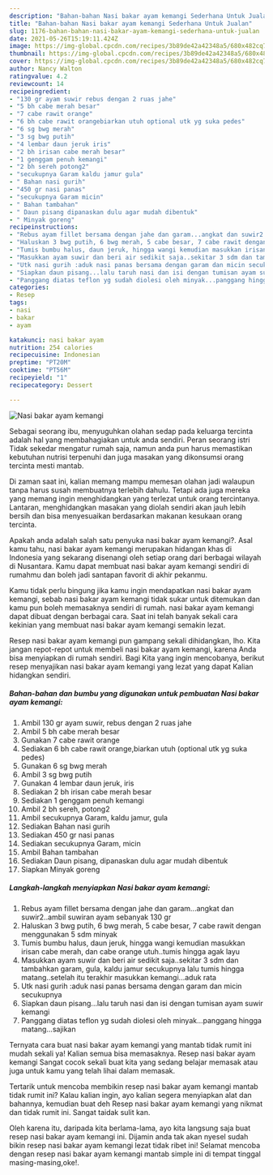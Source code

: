 ```yaml
---
description: "Bahan-bahan Nasi bakar ayam kemangi Sederhana Untuk Jualan"
title: "Bahan-bahan Nasi bakar ayam kemangi Sederhana Untuk Jualan"
slug: 1176-bahan-bahan-nasi-bakar-ayam-kemangi-sederhana-untuk-jualan
date: 2021-05-26T15:19:11.424Z
image: https://img-global.cpcdn.com/recipes/3b89de42a42348a5/680x482cq70/nasi-bakar-ayam-kemangi-foto-resep-utama.jpg
thumbnail: https://img-global.cpcdn.com/recipes/3b89de42a42348a5/680x482cq70/nasi-bakar-ayam-kemangi-foto-resep-utama.jpg
cover: https://img-global.cpcdn.com/recipes/3b89de42a42348a5/680x482cq70/nasi-bakar-ayam-kemangi-foto-resep-utama.jpg
author: Nancy Walton
ratingvalue: 4.2
reviewcount: 14
recipeingredient:
- "130 gr ayam suwir rebus dengan 2 ruas jahe"
- "5 bh cabe merah besar"
- "7 cabe rawit orange"
- "6 bh cabe rawit orangebiarkan utuh optional utk yg suka pedes"
- "6 sg bwg merah"
- "3 sg bwg putih"
- "4 lembar daun jeruk iris"
- "2 bh irisan cabe merah besar"
- "1 genggam penuh kemangi"
- "2 bh sereh potong2"
- "secukupnya Garam kaldu jamur gula"
- " Bahan nasi gurih"
- "450 gr nasi panas"
- "secukupnya Garam micin"
- " Bahan tambahan"
- " Daun pisang dipanaskan dulu agar mudah dibentuk"
- " Minyak goreng"
recipeinstructions:
- "Rebus ayam fillet bersama dengan jahe dan garam...angkat dan suwir2..ambil suwiran ayam sebanyak 130 gr"
- "Haluskan 3 bwg putih, 6 bwg merah, 5 cabe besar, 7 cabe rawit dengan menggunakan 5 sdm minyak"
- "Tumis bumbu halus, daun jeruk, hingga wangi kemudian masukkan irisan cabe merah, dan cabe orange utuh..tumis hingga agak layu"
- "Masukkan ayam suwir dan beri air sedikit saja..sekitar 3 sdm dan tambahkan garam, gula, kaldu jamur secukupnya lalu tumis hingga matang..setelah itu terakhir masukkan kemangi...aduk rata"
- "Utk nasi gurih :aduk nasi panas bersama dengan garam dan micin secukupnya"
- "Siapkan daun pisang...lalu taruh nasi dan isi dengan tumisan ayam suwir kemangi"
- "Panggang diatas teflon yg sudah diolesi oleh minyak...panggang hingga matang...sajikan"
categories:
- Resep
tags:
- nasi
- bakar
- ayam

katakunci: nasi bakar ayam 
nutrition: 254 calories
recipecuisine: Indonesian
preptime: "PT20M"
cooktime: "PT56M"
recipeyield: "1"
recipecategory: Dessert

---
```



![Nasi bakar ayam kemangi](https://img-global.cpcdn.com/recipes/3b89de42a42348a5/680x482cq70/nasi-bakar-ayam-kemangi-foto-resep-utama.jpg)

Sebagai seorang ibu, menyuguhkan olahan sedap pada keluarga tercinta adalah hal yang membahagiakan untuk anda sendiri. Peran seorang istri Tidak sekedar mengatur rumah saja, namun anda pun harus memastikan kebutuhan nutrisi terpenuhi dan juga masakan yang dikonsumsi orang tercinta mesti mantab.

Di zaman  saat ini, kalian memang mampu memesan olahan jadi walaupun tanpa harus susah membuatnya terlebih dahulu. Tetapi ada juga mereka yang memang ingin menghidangkan yang terlezat untuk orang tercintanya. Lantaran, menghidangkan masakan yang diolah sendiri akan jauh lebih bersih dan bisa menyesuaikan berdasarkan makanan kesukaan orang tercinta. 



Apakah anda adalah salah satu penyuka nasi bakar ayam kemangi?. Asal kamu tahu, nasi bakar ayam kemangi merupakan hidangan khas di Indonesia yang sekarang disenangi oleh setiap orang dari berbagai wilayah di Nusantara. Kamu dapat membuat nasi bakar ayam kemangi sendiri di rumahmu dan boleh jadi santapan favorit di akhir pekanmu.

Kamu tidak perlu bingung jika kamu ingin mendapatkan nasi bakar ayam kemangi, sebab nasi bakar ayam kemangi tidak sukar untuk ditemukan dan kamu pun boleh memasaknya sendiri di rumah. nasi bakar ayam kemangi dapat dibuat dengan berbagai cara. Saat ini telah banyak sekali cara kekinian yang membuat nasi bakar ayam kemangi semakin lezat.

Resep nasi bakar ayam kemangi pun gampang sekali dihidangkan, lho. Kita jangan repot-repot untuk membeli nasi bakar ayam kemangi, karena Anda bisa menyiapkan di rumah sendiri. Bagi Kita yang ingin mencobanya, berikut resep menyajikan nasi bakar ayam kemangi yang lezat yang dapat Kalian hidangkan sendiri.

<!--inarticleads1-->

##### Bahan-bahan dan bumbu yang digunakan untuk pembuatan Nasi bakar ayam kemangi:

1. Ambil 130 gr ayam suwir, rebus dengan 2 ruas jahe
1. Ambil 5 bh cabe merah besar
1. Gunakan 7 cabe rawit orange
1. Sediakan 6 bh cabe rawit orange,biarkan utuh (optional utk yg suka pedes)
1. Gunakan 6 sg bwg merah
1. Ambil 3 sg bwg putih
1. Gunakan 4 lembar daun jeruk, iris
1. Sediakan 2 bh irisan cabe merah besar
1. Sediakan 1 genggam penuh kemangi
1. Ambil 2 bh sereh, potong2
1. Ambil secukupnya Garam, kaldu jamur, gula
1. Sediakan  Bahan nasi gurih
1. Sediakan 450 gr nasi panas
1. Sediakan secukupnya Garam, micin
1. Ambil  Bahan tambahan
1. Sediakan  Daun pisang, dipanaskan dulu agar mudah dibentuk
1. Siapkan  Minyak goreng




<!--inarticleads2-->

##### Langkah-langkah menyiapkan Nasi bakar ayam kemangi:

1. Rebus ayam fillet bersama dengan jahe dan garam...angkat dan suwir2..ambil suwiran ayam sebanyak 130 gr
1. Haluskan 3 bwg putih, 6 bwg merah, 5 cabe besar, 7 cabe rawit dengan menggunakan 5 sdm minyak
1. Tumis bumbu halus, daun jeruk, hingga wangi kemudian masukkan irisan cabe merah, dan cabe orange utuh..tumis hingga agak layu
1. Masukkan ayam suwir dan beri air sedikit saja..sekitar 3 sdm dan tambahkan garam, gula, kaldu jamur secukupnya lalu tumis hingga matang..setelah itu terakhir masukkan kemangi...aduk rata
1. Utk nasi gurih :aduk nasi panas bersama dengan garam dan micin secukupnya
1. Siapkan daun pisang...lalu taruh nasi dan isi dengan tumisan ayam suwir kemangi
1. Panggang diatas teflon yg sudah diolesi oleh minyak...panggang hingga matang...sajikan




Ternyata cara buat nasi bakar ayam kemangi yang mantab tidak rumit ini mudah sekali ya! Kalian semua bisa memasaknya. Resep nasi bakar ayam kemangi Sangat cocok sekali buat kita yang sedang belajar memasak atau juga untuk kamu yang telah lihai dalam memasak.

Tertarik untuk mencoba membikin resep nasi bakar ayam kemangi mantab tidak rumit ini? Kalau kalian ingin, ayo kalian segera menyiapkan alat dan bahannya, kemudian buat deh Resep nasi bakar ayam kemangi yang nikmat dan tidak rumit ini. Sangat taidak sulit kan. 

Oleh karena itu, daripada kita berlama-lama, ayo kita langsung saja buat resep nasi bakar ayam kemangi ini. Dijamin anda tak akan nyesel sudah bikin resep nasi bakar ayam kemangi lezat tidak ribet ini! Selamat mencoba dengan resep nasi bakar ayam kemangi mantab simple ini di tempat tinggal masing-masing,oke!.

